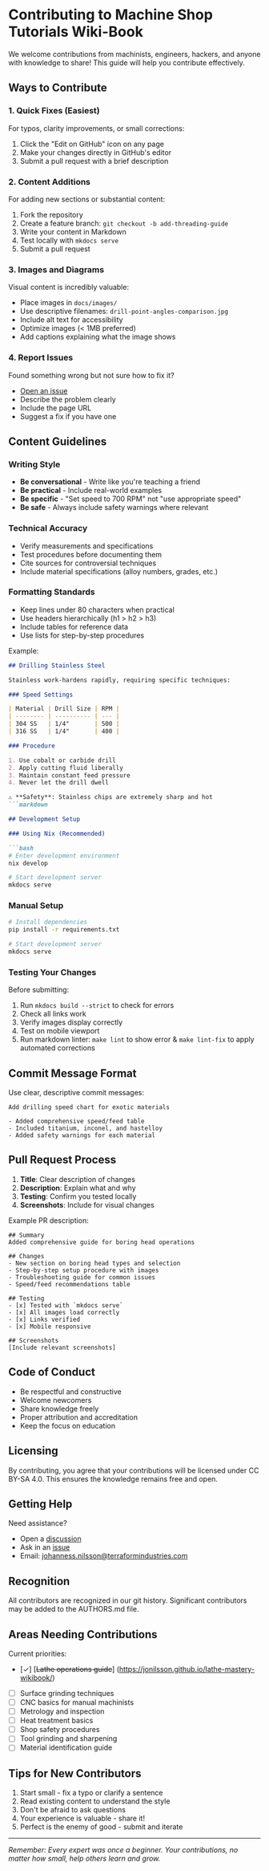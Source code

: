 # Contributing to Machine Shop Tutorials Wiki-Book

We welcome contributions from machinists, engineers, hackers, and anyone with
knowledge to share! This guide will help you contribute effectively.

## Ways to Contribute

### 1. Quick Fixes (Easiest)

For typos, clarity improvements, or small corrections:

1. Click the "Edit on GitHub" icon on any page
2. Make your changes directly in GitHub's editor
3. Submit a pull request with a brief description

### 2. Content Additions

For adding new sections or substantial content:

1. Fork the repository
2. Create a feature branch: `git checkout -b add-threading-guide`
3. Write your content in Markdown
4. Test locally with `mkdocs serve`
5. Submit a pull request

### 3. Images and Diagrams

Visual content is incredibly valuable:

- Place images in `docs/images/`
- Use descriptive filenames: `drill-point-angles-comparison.jpg`
- Include alt text for accessibility
- Optimize images (< 1MB preferred)
- Add captions explaining what the image shows

### 4. Report Issues

Found something wrong but not sure how to fix it?

- [Open an issue](https://github.com/JoNilsson/machine-shop-tutorials/issues)
- Describe the problem clearly
- Include the page URL
- Suggest a fix if you have one

## Content Guidelines

### Writing Style

- **Be conversational** - Write like you're teaching a friend
- **Be practical** - Include real-world examples
- **Be specific** - "Set speed to 700 RPM" not "use appropriate speed"
- **Be safe** - Always include safety warnings where relevant

### Technical Accuracy

- Verify measurements and specifications
- Test procedures before documenting them
- Cite sources for controversial techniques
- Include material specifications (alloy numbers, grades, etc.)

### Formatting Standards

- Keep lines under 80 characters when practical
- Use headers hierarchically (h1 > h2 > h3)
- Include tables for reference data
- Use lists for step-by-step procedures

Example:

```markdown
## Drilling Stainless Steel

Stainless work-hardens rapidly, requiring specific techniques:

### Speed Settings

| Material | Drill Size | RPM |
| -------- | ---------- | --- |
| 304 SS   | 1/4"       | 500 |
| 316 SS   | 1/4"       | 400 |

### Procedure

1. Use cobalt or carbide drill
2. Apply cutting fluid liberally
3. Maintain constant feed pressure
4. Never let the drill dwell

⚠️ **Safety**: Stainless chips are extremely sharp and hot
```markdown

## Development Setup

### Using Nix (Recommended)

```bash
# Enter development environment
nix develop

# Start development server
mkdocs serve
```

### Manual Setup

```bash
# Install dependencies
pip install -r requirements.txt

# Start development server
mkdocs serve
```

### Testing Your Changes

Before submitting:

1. Run `mkdocs build --strict` to check for errors
2. Check all links work
3. Verify images display correctly
4. Test on mobile viewport
5. Run markdown linter: `make lint` to show error & `make lint-fix` to
   apply automated corrections

## Commit Message Format

Use clear, descriptive commit messages:

```text
Add drilling speed chart for exotic materials

- Added comprehensive speed/feed table
- Included titanium, inconel, and hastelloy
- Added safety warnings for each material
```

## Pull Request Process

1. **Title**: Clear description of changes
2. **Description**: Explain what and why
3. **Testing**: Confirm you tested locally
4. **Screenshots**: Include for visual changes

Example PR description:

```text
## Summary
Added comprehensive guide for boring head operations

## Changes
- New section on boring head types and selection
- Step-by-step setup procedure with images
- Troubleshooting guide for common issues
- Speed/feed recommendations table

## Testing
- [x] Tested with `mkdocs serve`
- [x] All images load correctly
- [x] Links verified
- [x] Mobile responsive

## Screenshots
[Include relevant screenshots]
```

## Code of Conduct

- Be respectful and constructive
- Welcome newcomers
- Share knowledge freely
- Proper attribution and accreditation
- Keep the focus on education

## Licensing

By contributing, you agree that your contributions will be licensed
under CC BY-SA 4.0. This ensures the knowledge remains free and open.

## Getting Help

Need assistance?

- Open a [discussion](https://github.com/JoNilsson/machine-shop-tutorials/discussions)
- Ask in an [issue](https://github.com/JoNilsson/machine-shop-tutorials/issues)
- Email: <johanness.nilsson@terraformindustries.com>

## Recognition

All contributors are recognized in our git history. Significant contributors
may be added to the AUTHORS.md file.

## Areas Needing Contributions

Current priorities:

- [✓] [~~Lathe operations guide~~]
  (<https://jonilsson.github.io/lathe-mastery-wikibook/>)
- [ ] Surface grinding techniques
- [ ] CNC basics for manual machinists
- [ ] Metrology and inspection
- [ ] Heat treatment basics
- [ ] Shop safety procedures
- [ ] Tool grinding and sharpening
- [ ] Material identification guide

## Tips for New Contributors

1. Start small - fix a typo or clarify a sentence
2. Read existing content to understand the style
3. Don't be afraid to ask questions
4. Your experience is valuable - share it!
5. Perfect is the enemy of good - submit and iterate

---

_Remember: Every expert was once a beginner. Your contributions, no
matter how small, help others learn and grow._
